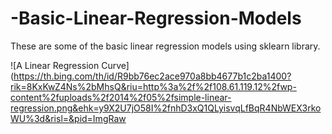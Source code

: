 # -Basic-Linear-Regression-Models
These are some of the basic linear regression models using sklearn library.


![A Linear Regression Curve](https://th.bing.com/th/id/R9bb76ec2ace970a8bb4677b1c2ba1400?rik=8KxKwZ4Ns%2bMhsQ&riu=http%3a%2f%2f108.61.119.12%2fwp-content%2fuploads%2f2014%2f05%2fsimple-linear-regression.png&ehk=y9X2U7jO58I%2fnhD3xQ1QLyisvqLfBqR4NbWEX3rkoWU%3d&risl=&pid=ImgRaw
